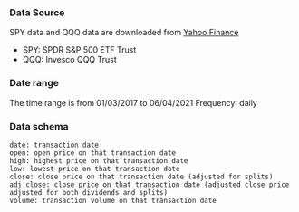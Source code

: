 ### Data Source
SPY data and QQQ data are downloaded from [Yahoo Finance](https://finance.yahoo.com/) 
- SPY: SPDR S&P 500 ETF Trust
- QQQ: Invesco QQQ Trust

### Date range
The time range is from 01/03/2017 to 06/04/2021
Frequency: daily

### Data schema 
```
date: transaction date
open: open price on that transaction date
high: highest price on that transaction date
low: lowest price on that transaction date
close: close price on that transaction date (adjusted for splits)
adj close: close price on that transaction date (adjusted close price adjusted for both dividends and splits)
volume: transaction volume on that transaction date
```
